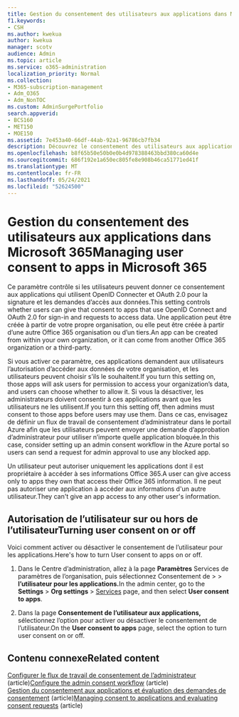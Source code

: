 ```yaml
---
title: Gestion du consentement des utilisateurs aux applications dans Microsoft 365
f1.keywords:
- CSH
ms.author: kwekua
author: kwekua
manager: scotv
audience: Admin
ms.topic: article
ms.service: o365-administration
localization_priority: Normal
ms.collection:
- M365-subscription-management
- Adm_O365
- Adm_NonTOC
ms.custom: AdminSurgePortfolio
search.appverid:
- BCS160
- MET150
- MOE150
ms.assetid: 7e453a40-66df-44ab-92a1-96786cb7fb34
description: Découvrez le consentement des utilisateurs aux applications et comment les activer pour autoriser des applications tierces à accéder aux informations d’Microsoft 365 utilisateurs.
ms.openlocfilehash: b8f65b50e50b0e0b4d978388463bbd380ca60d4e
ms.sourcegitcommit: 686f192e1a650ec805fe8e908b46ca51771ed41f
ms.translationtype: MT
ms.contentlocale: fr-FR
ms.lasthandoff: 05/24/2021
ms.locfileid: "52624500"
---
```

# <a name="managing-user-consent-to-apps-in-microsoft-365"></a><span data-ttu-id="ce226-103">Gestion du consentement des utilisateurs aux applications dans Microsoft 365</span><span class="sxs-lookup"><span data-stu-id="ce226-103">Managing user consent to apps in Microsoft 365</span></span>

<span data-ttu-id="ce226-104">Ce paramètre contrôle si les utilisateurs peuvent donner ce consentement aux applications qui utilisent OpenID Connecter et OAuth 2.0 pour la signature et les demandes d’accès aux données.</span><span class="sxs-lookup"><span data-stu-id="ce226-104">This setting controls whether users can give that consent to apps that use OpenID Connect and OAuth 2.0 for sign-in and requests to access data.</span></span> <span data-ttu-id="ce226-105">Une application peut être créée à partir de votre propre organisation, ou elle peut être créée à partir d’une autre Office 365 organisation ou d’un tiers.</span><span class="sxs-lookup"><span data-stu-id="ce226-105">An app can be created from within your own organization, or it can come from another Office 365 organization or a third-party.</span></span>

<span data-ttu-id="ce226-106">Si vous activer ce paramètre, ces applications demandent aux utilisateurs l’autorisation d’accéder aux données de votre organisation, et les utilisateurs peuvent choisir s’ils le souhaitent.</span><span class="sxs-lookup"><span data-stu-id="ce226-106">If you turn this setting on, those apps will ask users for permission to access your organization’s data, and users can choose whether to allow it.</span></span> <span data-ttu-id="ce226-107">Si vous la désactiver, les administrateurs doivent consentir à ces applications avant que les utilisateurs ne les utilisent.</span><span class="sxs-lookup"><span data-stu-id="ce226-107">If you turn this setting off, then admins must consent to those apps before users may use them.</span></span> <span data-ttu-id="ce226-108">Dans ce cas, envisagez de définir un flux de travail de consentement d’administrateur dans le portail Azure afin que les utilisateurs peuvent envoyer une demande d’approbation d’administrateur pour utiliser n’importe quelle application bloquée.</span><span class="sxs-lookup"><span data-stu-id="ce226-108">In this case, consider setting up an admin consent workflow in the Azure portal so users can send a request for admin approval to use any blocked app.</span></span>

<span data-ttu-id="ce226-109">Un utilisateur peut autoriser uniquement les applications dont il est propriétaire à accéder à ses informations Office 365.</span><span class="sxs-lookup"><span data-stu-id="ce226-109">A user can give access only to apps they own that access their Office 365 information.</span></span> <span data-ttu-id="ce226-110">Il ne peut pas autoriser une application à accéder aux informations d'un autre utilisateur.</span><span class="sxs-lookup"><span data-stu-id="ce226-110">They can't give an app access to any other user's information.</span></span>

## <a name="turning-user-consent-on-or-off"></a><span data-ttu-id="ce226-111">Autorisation de l’utilisateur sur ou hors de l’utilisateur</span><span class="sxs-lookup"><span data-stu-id="ce226-111">Turning user consent on or off</span></span>
<span data-ttu-id="ce226-112"><a name="__toc379982114"> </a></span><span class="sxs-lookup"><span data-stu-id="ce226-112"><a name="__toc379982114"> </a></span></span>

<span data-ttu-id="ce226-113">Voici comment activer ou désactiver le consentement de l’utilisateur pour les applications.</span><span class="sxs-lookup"><span data-stu-id="ce226-113">Here's how to turn User consent to apps on or off.</span></span>

1. <span data-ttu-id="ce226-114">Dans le Centre d’administration, allez à la page **Paramètres** Services de paramètres de l’organisation, puis sélectionnez Consentement de \>   >  [](https://go.microsoft.com/fwlink/p/?linkid=2053743) **l’utilisateur pour les applications.**</span><span class="sxs-lookup"><span data-stu-id="ce226-114">In the admin center, go to the **Settings** \> **Org settings** > [Services](https://go.microsoft.com/fwlink/p/?linkid=2053743) page, and then select **User consent to apps**.</span></span>

2. <span data-ttu-id="ce226-115">Dans la page **Consentement de l’utilisateur aux applications,** sélectionnez l’option pour activer ou désactiver le consentement de l’utilisateur.</span><span class="sxs-lookup"><span data-stu-id="ce226-115">On the **User consent to apps** page, select the option to turn user consent on or off.</span></span>

## <a name="related-content"></a><span data-ttu-id="ce226-116">Contenu connexe</span><span class="sxs-lookup"><span data-stu-id="ce226-116">Related content</span></span> 
<span data-ttu-id="ce226-117"><a name="__toc379982114"> </a></span><span class="sxs-lookup"><span data-stu-id="ce226-117"><a name="__toc379982114"> </a></span></span>

<span data-ttu-id="ce226-118">[Configurer le flux de travail de consentement de l’administrateur](/azure/active-directory/manage-apps/configure-admin-consent-workflow) (article)</span><span class="sxs-lookup"><span data-stu-id="ce226-118">[Configure the admin consent workflow](/azure/active-directory/manage-apps/configure-admin-consent-workflow) (article)</span></span>\
<span data-ttu-id="ce226-119">[Gestion du consentement aux applications et évaluation des demandes de consentement](/azure/active-directory/manage-apps/manage-consent-requests) (article)</span><span class="sxs-lookup"><span data-stu-id="ce226-119">[Managing consent to applications and evaluating consent requests](/azure/active-directory/manage-apps/manage-consent-requests) (article)</span></span>